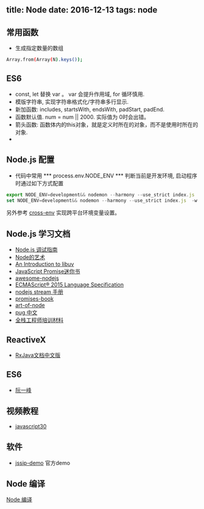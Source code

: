 title: Node
date: 2016-12-13 
tags: node 
---

## 常用函数

- 生成指定数量的数组
``` bash
Array.from(Array(N).keys());
```

## ES6 
- const, let 替换 var 。 var 会提升作用域, for 循环慎用.
- 模版字符串, 实现字符串格式化/字符串多行显示.
- 新加函数: includes, startsWith, endsWith, padStart, padEnd.
- 函数默认值. num = num || 2000. 实际值为 0时会出错。
- 箭头函数: 函数体内的this对象，就是定义时所在的对象，而不是使用时所在的对象.
- 
## Node.js 配置
- 代码中常用 *** process.env.NODE_ENV *** 判断当前是开发环境, 启动程序时通过如下方式配置
``` javascript
export NODE_ENV=development&& nodemon --harmony --use_strict index.js  -w
set NODE_ENV=development&& nodemon --harmony --use_strict index.js  -w
```
另外参考 [cross-env](https://github.com/kentcdodds/cross-env) 实现跨平台环境变量设置。

## Node.js 学习文档

* [Node.js 调试指南](https://github.com/nswbmw/node-in-debugging)
* [Node的艺术](https://github.com/maxogden/art-of-node/blob/master/readme.zh-cn.md)
* [An Introduction to libuv](http://nikhilm.github.io/uvbook/)
* [JavaScript Promise迷你书](http://liubin.org/promises-book/#promise-polyfill)
* [awesome-nodejs](https://github.com/sindresorhus/awesome-nodejs)
* [ECMAScript® 2015 Language Specification](http://www.ecma-international.org/ecma-262/6.0/)
* [nodejs stream 手册](https://github.com/jabez128/stream-handbook)
* [promises-book](https://github.com/azu/promises-book)
* [art-of-node](https://github.com/maxogden/art-of-node)
* [pug 中文](https://pugjs.org/zh-cn/api/getting-started.html)
* [全栈工程师培训材料](https://github.com/ruanyf/jstraining)

## ReactiveX
* [RxJava文档中文版](https://mcxiaoke.gitbooks.io/rxdocs/content/)

## ES6
* [阮一峰](http://es6.ruanyifeng.com/)

## 视频教程
* [javascript30](https://javascript30.com/)

## 软件
* [jssip-demo](https://github.com/versatica/tryit-jssip) 官方demo


## Node 编译
[Node 编译](https://github.com/nodejs/node/blob/master/BUILDING.md) 

